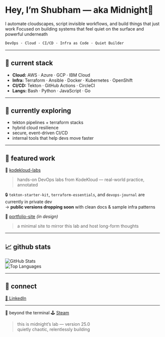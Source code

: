 # Hey, I’m Shubham — aka Midnight🦇

I automate cloudscapes, script invisible workflows, and build things that just work
Focused on building systems that feel quiet on the surface and powerful underneath

```bash
DevOps · Cloud · CI/CD · Infra as Code · Quiet Builder
```
---

## 🔧 current stack

- **Cloud:** AWS · Azure · GCP · IBM Cloud  
- **Infra:** Terraform · Ansible · Docker · Kubernetes · OpenShift  
- **CI/CD:** Tekton · GitHub Actions · CircleCI  
- **Langs:** Bash · Python · JavaScript · Go  

---

## 🌱 currently exploring

- tekton pipelines + terraform stacks  
- hybrid cloud resilience  
- secure, event-driven CI/CD  
- internal tools that help devs move faster  

---

## 📂 featured work

🔗 [kodekloud-labs](https://github.com/shubhamxb/kodekloud_engineer_tasks)  
> hands-on DevOps labs from KodeKloud — real-world practice, annotated

🔒 `tekton-starter-kit`, `terraform-essentials`, and `devops-journal` are currently in private dev  
→ **public versions dropping soon** with clean docs & sample infra patterns

🔧 [portfolio-site](https://github.com/shubhamxb/portfolio-site) *(in design)*  
> a minimal site to mirror this lab and host long-form thoughts

---

## 📈 github stats

![GitHub Stats](https://github-readme-stats.vercel.app/api?username=shubhamxb&show_icons=true&theme=radical&hide=issues)  
![Top Languages](https://github-readme-stats.vercel.app/api/top-langs/?username=shubhamxb&layout=compact&theme=radical)

---

## 🔗 connect

[🔗 LinkedIn](https://www.linkedin.com/in/shubhamxb)  

---
🧬 beyond the terminal
🕹️ [Steam](https://steamcommunity.com/id/psych0thinker) 

> this is midnight’s lab — version 25.0  
> quietly chaotic, relentlessly building

